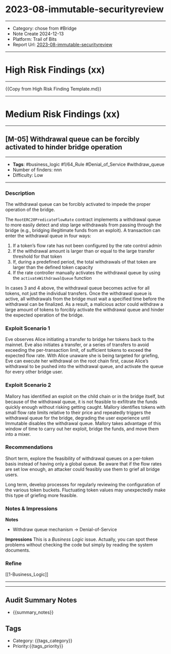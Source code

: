 
# 2023-08-immutable-securityreview
---
- Category: chose from #Bridge
- Note Create 2024-12-13
- Platform: Trail of Bits
- Report Url: [2023-08-immutable-securityreview](https://github.com/trailofbits/publications/blob/master/reviews/2023-08-immutable-securityreview.pdf)
---
# High Risk Findings (xx)

---

{{Copy from High Risk Finding Template.md}}

---

# Medium Risk Findings (xx)

---
## [M-05] Withdrawal queue can be forcibly activated to hinder bridge operation

----
- **Tags**:  #business_logic #1/64_Rule #Denial_of_Service #withdraw_queue
- Number of finders: nnn
- Difficulty: Low
---
### Description

The withdrawal queue can be forcibly activated to impede the proper operation of the bridge. 

The `RootERC20PredicateFlowRate` contract implements a withdrawal queue to more easily detect and stop large withdrawals from passing through the bridge (e.g., bridging illegitimate funds from an exploit). A transaction can enter the withdrawal queue in four ways: 
1. If a token’s flow rate has not been configured by the rate control admin 
2. If the withdrawal amount is larger than or equal to the large transfer threshold for that token 
3. If, during a predefined period, the total withdrawals of that token are larger than the defined token capacity 
4. If the rate controller manually activates the withdrawal queue by using the `activateWithdrawalQueue` function 

In cases 3 and 4 above, the withdrawal queue becomes active for all tokens, not just the individual transfers. Once the withdrawal queue is active, all withdrawals from the bridge must wait a specified time before the withdrawal can be finalized. As a result, a malicious actor could withdraw a large amount of tokens to forcibly activate the withdrawal queue and hinder the expected operation of the bridge.

### Exploit Scenario 1 
Eve observes Alice initiating a transfer to bridge her tokens back to the mainnet. Eve also initiates a transfer, or a series of transfers to avoid exceeding the per-transaction limit, of sufficient tokens to exceed the expected flow rate. With Alice unaware she is being targeted for griefing, Eve can execute her withdrawal on the root chain first, cause Alice’s withdrawal to be pushed into the withdrawal queue, and activate the queue for every other bridge user.
### Exploit Scenario 2 
Mallory has identified an exploit on the child chain or in the bridge itself, but because of the withdrawal queue, it is not feasible to exfiltrate the funds quickly enough without risking getting caught. Mallory identifies tokens with small flow rate limits relative to their price and repeatedly triggers the withdrawal queue for the bridge, degrading the user experience until Immutable disables the withdrawal queue. Mallory takes advantage of this window of time to carry out her exploit, bridge the funds, and move them into a mixer. 
### Recommendations 
Short term, explore the feasibility of withdrawal queues on a per-token basis instead of having only a global queue. Be aware that if the flow rates are set low enough, an attacker could feasibly use them to grief all bridge users.

Long term, develop processes for regularly reviewing the configuration of the various token buckets. Fluctuating token values may unexpectedly make this type of griefing more feasible.
### Notes & Impressions

**Notes**
- Withdraw queue mechanism -> Denial-of-Service

**Impressions**
This is a *Business Logic* issue. Actually, you can spot these problems without checking the code but simply by reading the system documents.

### Refine

[[1-Business_Logic]]

---

---

## Audit Summary Notes
- {{summary_notes}}

## Tags
- Category: {{tags_category}}
- Priority:{{tags_priority}}